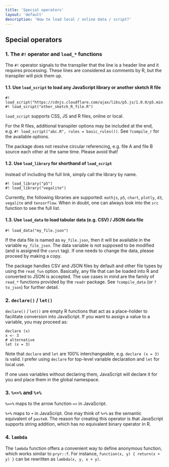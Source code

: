 ```yaml
---
title: 'Special operators'
layout: 'default'
description: 'How to load local / online data / script?'
---
```


Special operators
-----------------

### 1. The `#!` operator and `load_*` functions

The `#!` operator signals to the transpiler that the line is a header
line and it requires processing. These lines are considered as comments
by R, but the transpiler will pick them up.

#### 1.1. Use `load_script` to load any JavaScript library or another sketch R file

    #! load_script("https://cdnjs.cloudflare.com/ajax/libs/p5.js/1.0.0/p5.min.js")
    #! load_script("other_sketch_R_file.R")

`load_script` supports CSS, JS and R files, online or local.

For the R files, additional transpiler options may be included at the
end, e.g. `#! load_script("abc.R", rules = basic_rules())`. See
`?compile_r` for the available options.

The package does not resolve circular referencing, e.g. file A and file
B source each other at the same time. Please avoid that!

#### 1.2. Use `load_library` for shorthand of `load_script`

Instead of including the full link, simply call the library by name.

    #! load_library("p5")
    #! load_library("vegalite")

Currently, the following libraries are supported: `mathjs`, `p5`,
`chart`, `plotly`, `d3`, `vegalite` and `tensorflow`. When in doubt, one
can always look into the `src` function to see the full list.

#### 1.3. Use `load_data` to load tabular data (e.g. CSV) / JSON data file

    #! load_data("my_file.json")

If the data file is named as `my_file.json`, then it will be available
in the variable `my_file_json`. The data variable is not supposed to be
modified (and is assigned the `const` tag). If one needs to change the
data, please proceed by making a copy.

The package handles CSV and JSON files by default and other file types
by using the `read_fun` option. Basically, any file that can be loaded
into R and converted to JSON is accepted. The use cases in mind are the
family of `read_*` functions provided by the `readr` package. See
`?compile_data` (or `?to_json`) for further detail.

### 2. `declare()` / `let()`

`declare()` / `let()` are empty R functions that act as a place-holder
to facilitate conversion into JavaScript. If you want to assign a value
to a variable, you may proceed as:

    declare (x)
    x <- 3
    # alternative
    let (x = 3)

Note that `declare` and `let` are 100% interchangeable,
e.g. `declare (x = 3)` is valid. I prefer using `declare` for top-level
variable declaration and `let` for local use.

If one uses variables without declaring them, JavaScript will declare it
for you and place them in the global namespace.

### 3. `%=>%` and `%+%`

`%=>%` maps to the arrow function `=>` in JavaScript.

`%+%` maps to `+` in JavaScript. One may think of `%+%` as the semantic
equivalent of `paste0`. The reason for creating this operator is that
JavaScript supports string addition, which has no equivalent binary
operator in R.

### 4. `lambda`

The `lambda` function offers a convenient way to define anonymous
function, which works similar to `pryr::f`. For instance,
`function(x, y) { return(x + y) }` can be rewritten as
`lambda(x, y, x + y)`.
